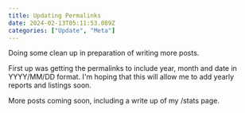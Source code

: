 ```yaml
---
title: Updating Permalinks
date: 2024-02-13T05:11:53.089Z
categories: ["Update", "Meta"]
---
```


Doing some clean up in preparation of writing more posts.

<!-- excerpt -->

First up was getting the permalinks to include year, month and date in YYYY/MM/DD format. I'm hoping that this will allow me to add yearly reports and listings soon.

More posts coming soon, including a write up of my /stats page.